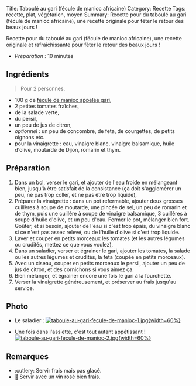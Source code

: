 Title: Taboulé au gari (fécule de manioc africaine)
Category: Recette
Tags: recette, plat, végétarien, moyen
Summary: Recette pour du taboulé au gari (fécule de manioc africaine), une recette originale pour fêter le retour des beaux jours !

Recette pour du taboulé au gari (fécule de manioc africaine), une recette originale et rafraîchissante pour fêter le retour des beaux jours !

- *Préparation* : 10 minutes

## Ingrédients
> Pour 2 personnes.

- 100 g de [fécule de manioc appelée gari](https://fr.wikipedia.org/wiki/Gari_(Afrique_de_l%27Ouest)),
- 2 petites tomates fraîches,
- de la salade verte,
- du persil,
- un peu de jus de citron,
- *optionnel* : un peu de concombre, de feta, de courgettes, de petits oignons etc.
- pour la vinaigrette : eau, vinaigre blanc, vinaigre balsamique, huile d'olive, moutarde de Dijon, romarin et thym.

## Préparation
1. Dans un bol, verser le gari, et ajouter de l'eau froide en mélangeant bien, jusqu'à être satisfait de la consistance (ça doit s'agglomérer un peu, ne pas trop coller, et ne pas être trop liquide),
2. Préparer la vinaigrette : dans un pot refermable, ajouter deux grosses cuillères à soupe de moutarde, une pincée de sel, un peu de romarin et de thym, puis une cuillère à soupe de vinaigre balsamique, 3 cuillères à soupe d'huile d'olive, et un peu d'eau. Fermer le pot, mélanger bien fort. Goûter, et si besoin, ajouter de l'eau si c'est trop épais, du vinaigre blanc si ce n'est pas assez relevé, ou de l'huile d'olive si c'est trop liquide.
3. Laver et couper en petits morceaux les tomates (et les autres légumes ou crudités, mettez ce que vous voulez),
4. Dans un saladier, verser et égrainer le gari, ajouter les tomates, la salade ou les autres légumes et crudités, la feta (coupée en petits morceaux).
5. Avec un ciseau, couper en petits morceaux le persil, ajouter un peu de jus de citron, et des cornichons si vous aimez ça.
6. Bien mélanger, et égrainer encore une fois le gari à la fourchette.
7. Verser la vinaigrette généreusement, et préserver au frais jusqu'au service.

## Photo
- Le saladier :
  [![taboule-au-gari-fecule-de-manioc-1.jpg]({static}images/taboule-au-gari-fecule-de-manioc-1.jpg){width=60%}]({static}images/taboule-au-gari-fecule-de-manioc-1.jpg)

- Une fois dans l'assiette, c'est tout autant appétissant !
  [![taboule-au-gari-fecule-de-manioc-2.jpg]({static}images/taboule-au-gari-fecule-de-manioc-2.jpg){width=60%}]({static}images/taboule-au-gari-fecule-de-manioc-2.jpg)

## Remarques
- :cutlery: Servir frais mais pas glacé.
- :wine_glass: Servir avec un vin rosé bien frais.
